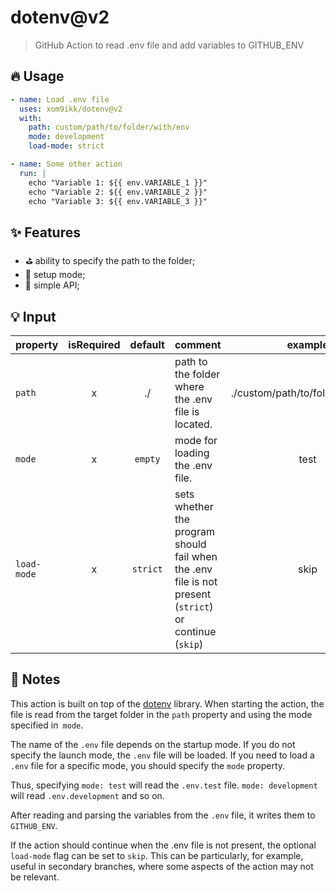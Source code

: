 # dotenv@v2
> GitHub Action to read .env file and add variables to GITHUB_ENV

## 🔥 Usage
```yaml
- name: Load .env file
  uses: xom9ikk/dotenv@v2
  with:
    path: custom/path/to/folder/with/env
    mode: development
    load-mode: strict

- name: Some other action
  run: |
    echo "Variable 1: ${{ env.VARIABLE_1 }}"
    echo "Variable 2: ${{ env.VARIABLE_2 }}"
    echo "Variable 3: ${{ env.VARIABLE_3 }}"
```

## ✨ Features
* ⛳ ability to specify the path to the folder;
* 🎨 setup mode;
* 💎 simple API;

## 💡 Input

| property | isRequired | default | comment                                                                                                      | example
|----------|:----------:|:-------:|----------------------------------------------------|:--------:
| `path` |     x      | ./      | path to the folder where the .env file is located. | ./custom/path/to/folder/with/env
| `mode`   |     x      | `empty` | mode for loading the .env file.                       | test
| `load-mode` |    x    | `strict` | sets whether the program should fail when the .env file is not present (`strict`) or continue (`skip`) | skip|

## 🧩 Notes
This action is built on top of the [dotenv](https://github.com/motdotla/dotenv) library.
When starting the action, the file is read from the target folder in the `path` property and using the mode specified in` mode`.

The name of the `.env` file depends on the startup mode.
If you do not specify the launch mode, the `.env` file will be loaded.
If you need to load a `.env` file for a specific mode, you should specify the `mode` property.

Thus, specifying `mode: test` will read the `.env.test` file. `mode: development` will read `.env.development` and so on.

After reading and parsing the variables from the `.env` file, it writes them to `GITHUB_ENV`.

If the action should continue when the .env file is not present, the optional `load-mode` flag can be set to `skip`. This can be particularly, for example, useful in secondary branches, where some aspects of the action may not be relevant.
